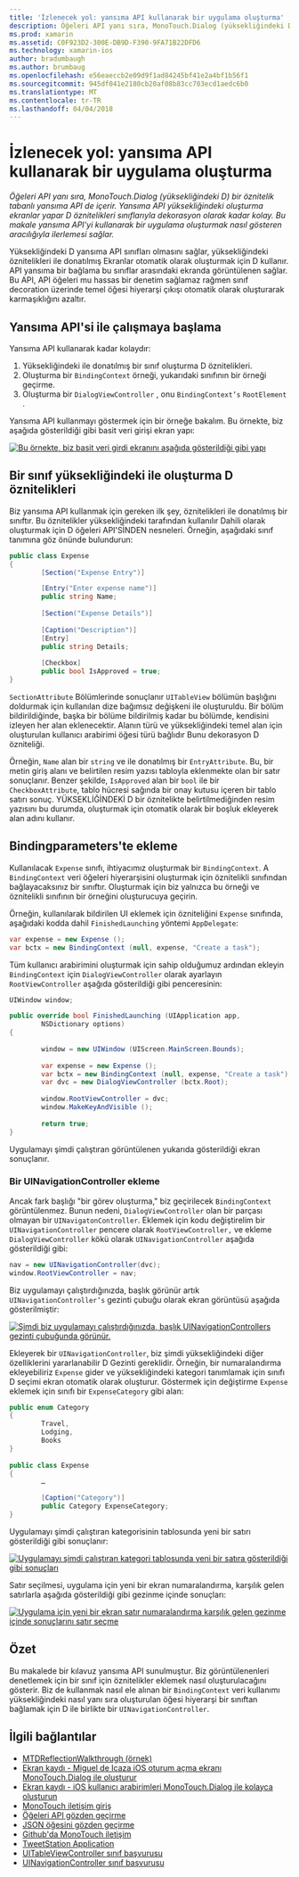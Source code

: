 ```yaml
---
title: 'İzlenecek yol: yansıma API kullanarak bir uygulama oluşturma'
description: Öğeleri API yanı sıra, MonoTouch.Dialog (yüksekliğindeki D) bir öznitelik tabanlı yansıma API de içerir. Yansıma API yüksekliğindeki oluşturma ekranlar yapar D öznitelikleri sınıflarıyla dekorasyon olarak kadar kolay. Bu makale yansıma API'yi kullanarak bir uygulama oluşturmak nasıl gösteren aracılığıyla ilerlemesi sağlar.
ms.prod: xamarin
ms.assetid: C0F923D2-300E-DB9D-F390-9FA71B22DFD6
ms.technology: xamarin-ios
author: bradumbaugh
ms.author: brumbaug
ms.openlocfilehash: e56eaeccb2e09d9f1ad84245bf41e2a4bf1b56f1
ms.sourcegitcommit: 945df041e2180cb20af08b83cc703ecd1aedc6b0
ms.translationtype: MT
ms.contentlocale: tr-TR
ms.lasthandoff: 04/04/2018
---
```

# <a name="walkthrough-creating-an-application-using-the-reflection-api"></a>İzlenecek yol: yansıma API kullanarak bir uygulama oluşturma

_Öğeleri API yanı sıra, MonoTouch.Dialog (yüksekliğindeki D) bir öznitelik tabanlı yansıma API de içerir. Yansıma API yüksekliğindeki oluşturma ekranlar yapar D öznitelikleri sınıflarıyla dekorasyon olarak kadar kolay. Bu makale yansıma API'yi kullanarak bir uygulama oluşturmak nasıl gösteren aracılığıyla ilerlemesi sağlar._


Yüksekliğindeki D yansıma API sınıfları olmasını sağlar, yüksekliğindeki öznitelikleri ile donatılmış Ekranlar otomatik olarak oluşturmak için D kullanır. API yansıma bir bağlama bu sınıflar arasındaki ekranda görüntülenen sağlar. Bu API, API öğeleri mu hassas bir denetim sağlamaz rağmen sınıf decoration üzerinde temel öğesi hiyerarşi çıkışı otomatik olarak oluşturarak karmaşıklığını azaltır.

 <a name="Getting_Started_with_the_Reflection_API" />


## <a name="getting-started-with-the-reflection-api"></a>Yansıma API'si ile çalışmaya başlama

Yansıma API kullanarak kadar kolaydır:

1.  Yüksekliğindeki ile donatılmış bir sınıf oluşturma D öznitelikleri.
1.  Oluşturma bir `BindingContext` örneği, yukarıdaki sınıfının bir örneği geçirme. 
1.  Oluşturma bir `DialogViewController` , onu `BindingContext’s` `RootElement` . 


Yansıma API kullanmayı göstermek için bir örneğe bakalım. Bu örnekte, biz aşağıda gösterildiği gibi basit veri girişi ekran yapı:

 [![](reflection-api-walkthrough-images/01-expense-entry.png "Bu örnekte, biz basit veri girdi ekranını aşağıda gösterildiği gibi yapı")](reflection-api-walkthrough-images/01-expense-entry.png#lightbox)

 <a name="Creating_a_Class_with_MT.D_Attributes" />


## <a name="creating-a-class-with-mtd-attributes"></a>Bir sınıf yüksekliğindeki ile oluşturma D öznitelikleri

Biz yansıma API kullanmak için gereken ilk şey, öznitelikleri ile donatılmış bir sınıftır. Bu öznitelikler yüksekliğindeki tarafından kullanılır Dahili olarak oluşturmak için D öğeleri API'SİNDEN nesneleri. Örneğin, aşağıdaki sınıf tanımına göz önünde bulundurun:

```csharp
public class Expense
{
        [Section("Expense Entry")]

        [Entry("Enter expense name")]
        public string Name;
        
        [Section("Expense Details")]
  
        [Caption("Description")]
        [Entry]
        public string Details;
        
        [Checkbox]
        public bool IsApproved = true;
}
```

`SectionAttribute` Bölümlerinde sonuçlanır `UITableView` bölümün başlığını doldurmak için kullanılan dize bağımsız değişkeni ile oluşturuldu. Bir bölüm bildirildiğinde, başka bir bölüme bildirilmiş kadar bu bölümde, kendisini izleyen her alan eklenecektir.
Alanın türü ve yüksekliğindeki temel alan için oluşturulan kullanıcı arabirimi öğesi türü bağlıdır Bunu dekorasyon D özniteliği.

Örneğin, `Name` alan bir `string` ve ile donatılmış bir `EntryAttribute`. Bu, bir metin giriş alanı ve belirtilen resim yazısı tabloyla eklenmekte olan bir satır sonuçlanır. Benzer şekilde, `IsApproved` alan bir `bool` ile bir `CheckboxAttribute`, tablo hücresi sağında bir onay kutusu içeren bir tablo satırı sonuç. YÜKSEKLİĞİNDEKİ D bir öznitelikte belirtilmediğinden resim yazısını bu durumda, oluşturmak için otomatik olarak bir boşluk ekleyerek alan adını kullanır.

 <a name="Adding_the_BindingContext" />


## <a name="adding-the-bindingcontext"></a>Bindingparameters'te ekleme

Kullanılacak `Expense` sınıfı, ihtiyacımız oluşturmak bir `BindingContext`. A `BindingContext` veri öğeleri hiyerarşisini oluşturmak için öznitelikli sınıfından bağlayacaksınız bir sınıftır. Oluşturmak için biz yalnızca bu örneği ve öznitelikli sınıfının bir örneğini oluşturucuya geçirin.

Örneğin, kullanılarak bildirilen UI eklemek için özniteliğini `Expense` sınıfında, aşağıdaki kodda dahil `FinishedLaunching` yöntemi `AppDelegate`:

```csharp
var expense = new Expense ();
var bctx = new BindingContext (null, expense, "Create a task");
```

Tüm kullanıcı arabirimini oluşturmak için sahip olduğumuz ardından ekleyin `BindingContext` için `DialogViewController` olarak ayarlayın `RootViewController` aşağıda gösterildiği gibi penceresinin:

```csharp
UIWindow window;

public override bool FinishedLaunching (UIApplication app, 
        NSDictionary options)
{
   
        window = new UIWindow (UIScreen.MainScreen.Bounds);
            
        var expense = new Expense ();
        var bctx = new BindingContext (null, expense, "Create a task");
        var dvc = new DialogViewController (bctx.Root);
            
        window.RootViewController = dvc;
        window.MakeKeyAndVisible ();
            
        return true;
}
```

Uygulamayı şimdi çalıştıran görüntülenen yukarıda gösterildiği ekran sonuçlanır.

 <a name="Adding_a_UINavigationController" />


### <a name="adding-a-uinavigationcontroller"></a>Bir UINavigationController ekleme

Ancak fark başlığı "bir görev oluşturma," biz geçirilecek `BindingContext` görüntülenmez. Bunun nedeni, `DialogViewController` olan bir parçası olmayan bir `UINavigatonController`. Eklemek için kodu değiştirelim bir `UINavigationController` pencere olarak `RootViewController,` ve ekleme `DialogViewController` kökü olarak `UINavigationController` aşağıda gösterildiği gibi:

```csharp
nav = new UINavigationController(dvc);
window.RootViewController = nav;
```

Biz uygulamayı çalıştırdığınızda, başlık görünür artık `UINavigationController’s` gezinti çubuğu olarak ekran görüntüsü aşağıda gösterilmiştir:

 [![](reflection-api-walkthrough-images/02-create-task.png "Şimdi biz uygulamayı çalıştırdığınızda, başlık UINavigationControllers gezinti çubuğunda görünür.")](reflection-api-walkthrough-images/02-create-task.png#lightbox)

Ekleyerek bir `UINavigationController`, biz şimdi yüksekliğindeki diğer özelliklerini yararlanabilir D Gezinti gereklidir. Örneğin, bir numaralandırma ekleyebiliriz `Expense` gider ve yüksekliğindeki kategori tanımlamak için sınıfı D seçimi ekran otomatik olarak oluşturur. Göstermek için değiştirme `Expense` eklemek için sınıfı bir `ExpenseCategory` gibi alan:

```csharp
public enum Category
{
        Travel,
        Lodging,
        Books
}
        
public class Expense
{
        …

        [Caption("Category")]
        public Category ExpenseCategory;
}
```

Uygulamayı şimdi çalıştıran kategorisinin tablosunda yeni bir satırı gösterildiği gibi sonuçlanır:

 [![](reflection-api-walkthrough-images/03-set-details.png "Uygulamayı şimdi çalıştıran kategori tablosunda yeni bir satıra gösterildiği gibi sonuçları")](reflection-api-walkthrough-images/03-set-details.png#lightbox)

Satır seçilmesi, uygulama için yeni bir ekran numaralandırma, karşılık gelen satırlarla aşağıda gösterildiği gibi gezinme içinde sonuçları:

 [![](reflection-api-walkthrough-images/04-set-category.png "Uygulama için yeni bir ekran satır numaralandırma karşılık gelen gezinme içinde sonuçlarını satır seçme")](reflection-api-walkthrough-images/04-set-category.png#lightbox)

 <a name="Summary" />


## <a name="summary"></a>Özet

Bu makalede bir kılavuz yansıma API sunulmuştur. Biz görüntülenenleri denetlemek için bir sınıf için öznitelikler eklemek nasıl oluşturulacağını gösterir. Biz de kullanmak nasıl ele alınan bir `BindingContext` veri kullanımı yüksekliğindeki nasıl yanı sıra oluşturulan öğesi hiyerarşi bir sınıftan bağlamak için D ile birlikte bir `UINavigationController`.


## <a name="related-links"></a>İlgili bağlantılar

- [MTDReflectionWalkthrough (örnek)](https://developer.xamarin.com/samples/MTDReflectionWalkthrough/)
- [Ekran kaydı - Miguel de Icaza iOS oturum açma ekranı MonoTouch.Dialog ile oluşturur](http://youtu.be/3butqB1EG0c)
- [Ekran kaydı - iOS kullanıcı arabirimleri MonoTouch.Dialog ile kolayca oluşturun](http://youtu.be/j7OC5r8ZkYg)
- [MonoTouch iletişim giriş](~/ios/user-interface/monotouch.dialog/index.md)
- [Öğeleri API gözden geçirme](~/ios/user-interface/monotouch.dialog/elements-api-walkthrough.md)
- [JSON öğesini gözden geçirme](~/ios/user-interface/monotouch.dialog/monotouch.dialog-json-markup.md)
- [Github'da MonoTouch iletişim](https://github.com/migueldeicaza/MonoTouch.Dialog)
- [TweetStation Application](https://github.com/migueldeicaza/TweetStation)
- [UITableViewController sınıf başvurusu](http://developer.apple.com/library/ios/#DOCUMENTATION/UIKit/Reference/UITableViewController_Class/Reference/Reference.html)
- [UINavigationController sınıf başvurusu](http://developer.apple.com/library/ios/#documentation/UIKit/Reference/UINavigationController_Class/Reference/Reference.html)
